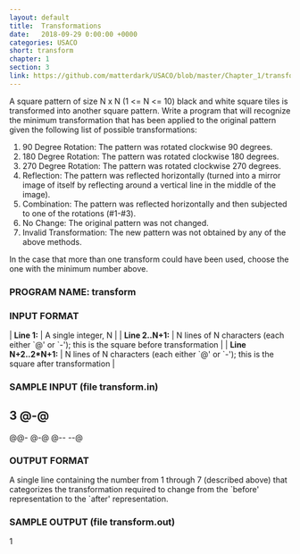 ```yaml
---
layout: default
title:  Transformations
date:   2018-09-29 0:00:00 +0000
categories: USACO
short: transform
chapter: 1
section: 3
link: https://github.com/matterdark/USACO/blob/master/Chapter_1/transform/transform.java
---
```



A square pattern of size N x N (1 <= N <= 10) black and white square tiles is transformed into another square pattern. Write a program that will recognize the minimum transformation that has been applied to the original pattern given the following list of possible transformations:

1. 90 Degree Rotation: The pattern was rotated clockwise 90 degrees.
2. 180 Degree Rotation: The pattern was rotated clockwise 180 degrees.
3. 270 Degree Rotation: The pattern was rotated clockwise 270 degrees.
4. Reflection: The pattern was reflected horizontally (turned into a mirror image of itself by reflecting around a vertical line in the middle of the image).
5. Combination: The pattern was reflected horizontally and then subjected to one of the rotations (#1-#3).
6. No Change: The original pattern was not changed.
7. Invalid Transformation: The new pattern was not obtained by any of the above methods.

In the case that more than one transform could have been used, choose the one with the minimum number above.

### PROGRAM NAME: transform

### INPUT FORMAT


| **Line 1:**           | A single integer, N                                                                          |
| **Line 2..N+1:**      | N lines of N characters (each either \`@' or \`-'); this is the square before transformation |
| **Line N+2..2\*N+1:** | N lines of N characters (each either \`@' or \`-'); this is the square after transformation  |

### SAMPLE INPUT (file transform.in)

3
@-@
---
@@-
@-@
@--
--@

### OUTPUT FORMAT

A single line containing the number from 1 through 7 (described above) that categorizes the transformation required to change from the \`before' representation to the \`after' representation.

### SAMPLE OUTPUT (file transform.out)

1